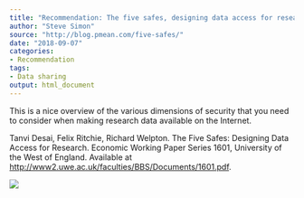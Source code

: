 ```yaml
---
title: "Recommendation: The five safes, designing data access for research"
author: "Steve Simon"
source: "http://blog.pmean.com/five-safes/"
date: "2018-09-07"
categories:
- Recommendation
tags:
- Data sharing
output: html_document
---
```


This is a nice overview of the various dimensions of security that you
need to consider when making research data available on the
Internet.

<!---More--->

Tanvi Desai, Felix Ritchie, Richard Welpton. The Five Safes: Designing
Data Access for Research. Economic Working Paper Series 1601, University
of the West of England. Available at
<http://www2.uwe.ac.uk/faculties/BBS/Documents/1601.pdf>.

![](http://www.pmean.com/images/images/18/five-safes01.png)




